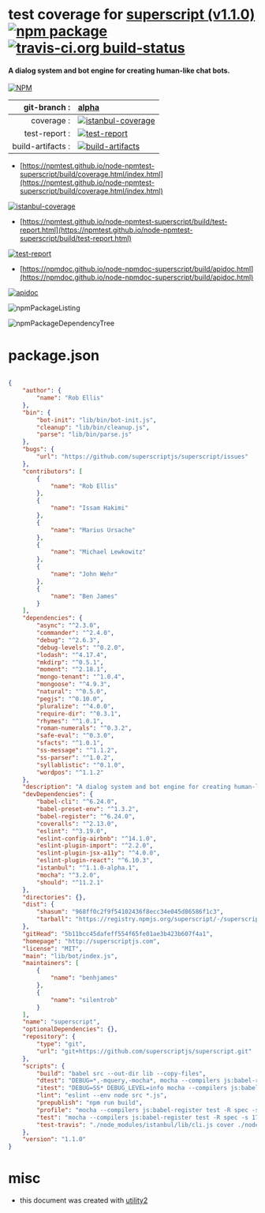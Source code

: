 # test coverage for  [superscript (v1.1.0)](http://superscriptjs.com)  [![npm package](https://img.shields.io/npm/v/npmtest-superscript.svg?style=flat-square)](https://www.npmjs.org/package/npmtest-superscript) [![travis-ci.org build-status](https://api.travis-ci.org/npmtest/node-npmtest-superscript.svg)](https://travis-ci.org/npmtest/node-npmtest-superscript)
#### A dialog system and bot engine for creating human-like chat bots.

[![NPM](https://nodei.co/npm/superscript.png?downloads=true&downloadRank=true&stars=true)](https://www.npmjs.com/package/superscript)

| git-branch : | [alpha](https://github.com/npmtest/node-npmtest-superscript/tree/alpha)|
|--:|:--|
| coverage : | [![istanbul-coverage](https://npmtest.github.io/node-npmtest-superscript/build/coverage.badge.svg)](https://npmtest.github.io/node-npmtest-superscript/build/coverage.html/index.html)|
| test-report : | [![test-report](https://npmtest.github.io/node-npmtest-superscript/build/test-report.badge.svg)](https://npmtest.github.io/node-npmtest-superscript/build/test-report.html)|
| build-artifacts : | [![build-artifacts](https://npmtest.github.io/node-npmtest-superscript/glyphicons_144_folder_open.png)](https://github.com/npmtest/node-npmtest-superscript/tree/gh-pages/build)|

- [https://npmtest.github.io/node-npmtest-superscript/build/coverage.html/index.html](https://npmtest.github.io/node-npmtest-superscript/build/coverage.html/index.html)

[![istanbul-coverage](https://npmtest.github.io/node-npmtest-superscript/build/screenCapture.buildCi.browser.%252Ftmp%252Fbuild%252Fcoverage.lib.html.png)](https://npmtest.github.io/node-npmtest-superscript/build/coverage.html/index.html)

- [https://npmtest.github.io/node-npmtest-superscript/build/test-report.html](https://npmtest.github.io/node-npmtest-superscript/build/test-report.html)

[![test-report](https://npmtest.github.io/node-npmtest-superscript/build/screenCapture.buildCi.browser.%252Ftmp%252Fbuild%252Ftest-report.html.png)](https://npmtest.github.io/node-npmtest-superscript/build/test-report.html)

- [https://npmdoc.github.io/node-npmdoc-superscript/build/apidoc.html](https://npmdoc.github.io/node-npmdoc-superscript/build/apidoc.html)

[![apidoc](https://npmdoc.github.io/node-npmdoc-superscript/build/screenCapture.buildCi.browser.%252Ftmp%252Fbuild%252Fapidoc.html.png)](https://npmdoc.github.io/node-npmdoc-superscript/build/apidoc.html)

![npmPackageListing](https://npmtest.github.io/node-npmtest-superscript/build/screenCapture.npmPackageListing.svg)

![npmPackageDependencyTree](https://npmtest.github.io/node-npmtest-superscript/build/screenCapture.npmPackageDependencyTree.svg)



# package.json

```json

{
    "author": {
        "name": "Rob Ellis"
    },
    "bin": {
        "bot-init": "lib/bin/bot-init.js",
        "cleanup": "lib/bin/cleanup.js",
        "parse": "lib/bin/parse.js"
    },
    "bugs": {
        "url": "https://github.com/superscriptjs/superscript/issues"
    },
    "contributors": [
        {
            "name": "Rob Ellis"
        },
        {
            "name": "Issam Hakimi"
        },
        {
            "name": "Marius Ursache"
        },
        {
            "name": "Michael Lewkowitz"
        },
        {
            "name": "John Wehr"
        },
        {
            "name": "Ben James"
        }
    ],
    "dependencies": {
        "async": "^2.3.0",
        "commander": "^2.4.0",
        "debug": "^2.6.3",
        "debug-levels": "^0.2.0",
        "lodash": "^4.17.4",
        "mkdirp": "^0.5.1",
        "moment": "^2.18.1",
        "mongo-tenant": "^1.0.4",
        "mongoose": "^4.9.3",
        "natural": "^0.5.0",
        "pegjs": "^0.10.0",
        "pluralize": "^4.0.0",
        "require-dir": "^0.3.1",
        "rhymes": "^1.0.1",
        "roman-numerals": "^0.3.2",
        "safe-eval": "^0.3.0",
        "sfacts": "^1.0.1",
        "ss-message": "^1.1.2",
        "ss-parser": "^1.0.2",
        "syllablistic": "^0.1.0",
        "wordpos": "^1.1.2"
    },
    "description": "A dialog system and bot engine for creating human-like chat bots.",
    "devDependencies": {
        "babel-cli": "^6.24.0",
        "babel-preset-env": "^1.3.2",
        "babel-register": "^6.24.0",
        "coveralls": "^2.13.0",
        "eslint": "^3.19.0",
        "eslint-config-airbnb": "^14.1.0",
        "eslint-plugin-import": "^2.2.0",
        "eslint-plugin-jsx-a11y": "^4.0.0",
        "eslint-plugin-react": "^6.10.3",
        "istanbul": "^1.1.0-alpha.1",
        "mocha": "^3.2.0",
        "should": "^11.2.1"
    },
    "directories": {},
    "dist": {
        "shasum": "968ff0c2f9f54102436f8ecc34e045d86586f1c3",
        "tarball": "https://registry.npmjs.org/superscript/-/superscript-1.1.0.tgz"
    },
    "gitHead": "5b11bcc45dafeff554f65fe01ae3b423b607f4a1",
    "homepage": "http://superscriptjs.com",
    "license": "MIT",
    "main": "lib/bot/index.js",
    "maintainers": [
        {
            "name": "benhjames"
        },
        {
            "name": "silentrob"
        }
    ],
    "name": "superscript",
    "optionalDependencies": {},
    "repository": {
        "type": "git",
        "url": "git+https://github.com/superscriptjs/superscript.git"
    },
    "scripts": {
        "build": "babel src --out-dir lib --copy-files",
        "dtest": "DEBUG=*,-mquery,-mocha*, mocha --compilers js:babel-register test -R spec -s 1700 -t 300000 --recursive",
        "itest": "DEBUG=SS* DEBUG_LEVEL=info mocha --compilers js:babel-register test -R spec -s 1700 -t 300000 --recursive",
        "lint": "eslint --env node src *.js",
        "prepublish": "npm run build",
        "profile": "mocha --compilers js:babel-register test -R spec -s 1700 -t 300000 --prof --log-timer-events --recursive",
        "test": "mocha --compilers js:babel-register test -R spec -s 1700 -t 300000 --recursive",
        "test-travis": "./node_modules/istanbul/lib/cli.js cover ./node_modules/mocha/bin/_mocha -- --compilers js:babel-register -R spec test -s 1700 -t 300000 --recursive"
    },
    "version": "1.1.0"
}
```



# misc
- this document was created with [utility2](https://github.com/kaizhu256/node-utility2)
